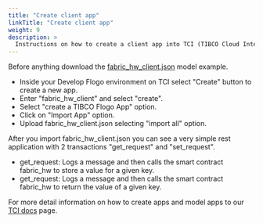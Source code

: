 ```yaml
---
title: "Create client app"
linkTitle: "Create client app"
weight: 9
description: >
  Instructions on how to create a client app into TCI (TIBCO Cloud Integration)
---
```


Before anything download the [fabric_hw_client.json](../../fabric_hw_client.json) model example.

* Inside your Develop Flogo environment on TCI select "Create" button to create a new app.
* Enter "fabric_hw_client" and select "create".
* Select "create a TIBCO Flogo App" option.
* Click on "Import App" option.
* Upload fabric_hw_client.json selecting "import all" option.


After you import fabric_hw_client.json you can see a very simple rest application with 2 transactions "get_request" and "set_request".

* get_request: Logs a message and then calls the smart contract fabric_hw to store a value for a given key.
* get_request: Logs a message and then calls the smart contract fabric_hw to return the value of a given key.



For more detail information on how to create apps and model apps to our [TCI docs](https://integration.cloud.tibco.com/docs/index.html) page.






